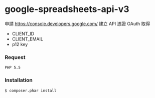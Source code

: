 # google-spreadsheets-api-v3
申請 https://console.developers.google.com/
建立 API 憑證 OAuth
取得
- CLIENT_ID
- CLIENT_EMAIL
- p12 key

### Request
```
PHP 5.5
```

### Installation
```sh
$ composer.phar install
```